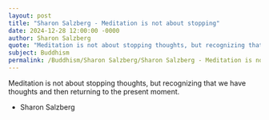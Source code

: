 ```yaml
---
layout: post
title: "Sharon Salzberg - Meditation is not about stopping"
date: 2024-12-28 12:00:00 -0000
author: Sharon Salzberg
quote: "Meditation is not about stopping thoughts, but recognizing that we have thoughts and then returning to the present moment."
subject: Buddhism
permalink: /Buddhism/Sharon Salzberg/Sharon Salzberg - Meditation is not about stopping
---
```


Meditation is not about stopping thoughts, but recognizing that we have thoughts and then returning to the present moment.

- Sharon Salzberg
